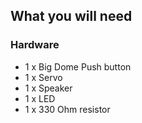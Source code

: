 ## What you will need

### Hardware

* 1 x Big Dome Push button
* 1 x Servo
* 1 x Speaker
* 1 x LED
* 1 x 330 Ohm resistor